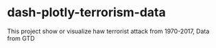 # dash-plotly-terrorism-data
This project show or visualize haw terrorist attack from 1970-2017, Data from GTD
